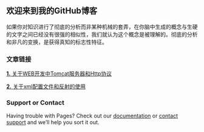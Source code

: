 ## 欢迎来到我的GitHub博客

如果你对知识进行了彻底的分析而非某种机械的套弄，在你脑中生成的概念与生硬的文字之间已经没有很强的相似性，我们就认为这个概念是被理解的。彻底的分析和非凡的变换，是获得真知的标志性特征。 

### 文章链接

[**1.** 关于WEB开发中Tomcat服务器和Http协议]([Leowang](https://github.com/Smithding/Leowang)/[Document](https://github.com/Smithding/Leowang/tree/master/Document)/**day1827.md**)

[**2.** 关于xml配置文件和反射的使用]( [Leowang](https://github.com/Smithding/Leowang)/[Document](https://github.com/Smithding/Leowang/tree/master/Document)/**day1829.md**)

### Support or Contact

Having trouble with Pages? Check out our [documentation](https://help.github.com/categories/github-pages-basics/) or [contact support](https://github.com/contact) and we’ll help you sort it out.
